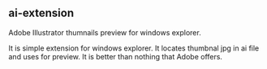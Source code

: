 ai-extension
------------

Adobe Illustrator thumnails preview for windows explorer.

It is simple extension for windows explorer. It locates thumbnal jpg in ai file
and uses for preview. It is better than nothing that Adobe offers.
